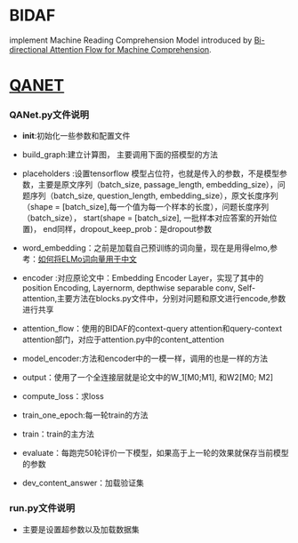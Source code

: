 # BIDAF
implement Machine Reading Comprehension Model introduced by [Bi-directional Attention Flow for Machine Comprehension][1].

# [QANET][2]
### QANet.py文件说明
* __init__:初始化一些参数和配置文件

* build_graph:建立计算图， 主要调用下面的搭模型的方法
* placeholders :设置tensorflow 模型占位符，也就是传入的参数，不是模型参数，主要是原文序列（batch_size, passage_length, embedding_size），问题序列（batch_size, question_length, embedding_size），原文长度序列（shape = [batch_size],每一个值为每一个样本的长度），问题长度序列（batch_size）， start(shape = [batch_size], 一批样本对应答案的开始位置)， end同样，dropout_keep_prob：是dropout参数
* word_embedding：之前是加载自己预训练的词向量，现在是用得elmo,参考：[如何将ELMo词向量用于中文][3]
* encoder :对应原论文中：Embedding Encoder Layer，实现了其中的position Encoding, Layernorm, depthwise separable conv, Self-attention,主要方法在blocks.py文件中，分别对问题和原文进行encode,参数进行共享
* attention_flow：使用的BIDAF的context-query attention和query-context attention部门，对应于attention.py中的content_attention
* model_encoder:方法和encoder中的一模一样，调用的也是一样的方法
* output：使用了一个全连接层就是论文中的W_1[M0;M1], 和W2[M0; M2]
* compute_loss：求loss
* train_one_epoch:每一轮train的方法
* train：train的主方法
* evaluate：每跑完50轮评价一下模型，如果高于上一轮的效果就保存当前模型的参数
* dev_content_answer：加载验证集

### run.py文件说明

* 主要是设置超参数以及加载数据集

  [1]: https://arxiv.org/abs/1611.01603
  [2]: https://arxiv.org/pdf/1804.09541.pdf
  [3]: http://www.linzehui.me/2018/08/12/%E7%A2%8E%E7%89%87%E7%9F%A5%E8%AF%86/%E5%A6%82%E4%BD%95%E5%B0%86ELMo%E8%AF%8D%E5%90%91%E9%87%8F%E7%94%A8%E4%BA%8E%E4%B8%AD%E6%96%87/